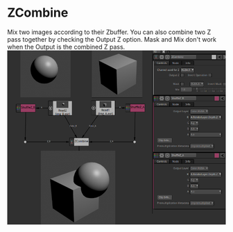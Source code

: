 # ZCombine

Mix two images according to their Zbuffer.
You can also combine two Z pass together by checking the Output Z option.
Mask and Mix don't work when the Output is the combined Z pass.
![Screenshot](Resources/Screenshot.png)
